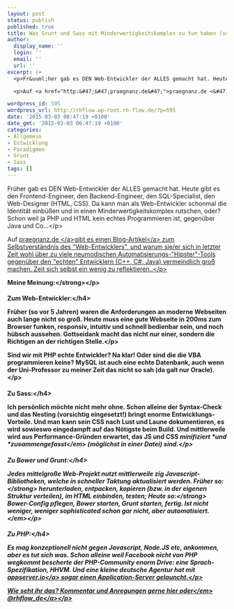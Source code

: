 ```yaml
---
layout: post
status: publish
published: true
title: Was Grunt und Sass mit Minderwertigkeitskomplex zu tun haben (sollen)
author:
  display_name: ''
  login: ''
  email: ''
  url: ''
excerpt: |+
  <p>Fr&uuml;her gab es DEN Web-Entwickler der ALLES gemacht hat. Heute gibt es den Frontend-Engineer, den Backend-Engineer, den SQL-Specialist, den Web-Designer (HTML, CSS). Da kann man als Web-Entwickler schonmal die Identit&auml;t einb&uuml;&szlig;en und in einen Minderwertigkeitskomplex rutschen, oder? Schon weil ja PHP und HTML kein echtes Programmieren ist, gegen&uuml;ber Java und Co...<&#47;p>

  <p>Auf <a href="http:&#47;&#47;praegnanz.de&#47;">praegnanz.de <&#47;a>gibt es einen <a href="http:&#47;&#47;praegnanz.de&#47;weblog&#47;tool-wettruesten-im-frontend" title="Aufr&uuml;sten gegen den Minderwertigkeitskomplex">Blog-Artikel<&#47;a> zum Selbstverst&auml;ndnis des "Web-Entwicklers", und warum sie&#47;er sich in letzter Zeit wohl &uuml;ber zu viele neumodischen Automatisierungs-"Hipster"-Tools gegen&uuml;ber den "echten" Entwicklern (C++, C#, Java) vermeindlich gro&szlig; machen. Zeit sich selbst ein wenig zu reflektieren..<&#47;p>

wordpress_id: 595
wordpress_url: http://rhflow.wp-root.rh-flow.de/?p=595
date: '2015-03-03 08:47:19 +0100'
date_gmt: '2015-03-03 06:47:19 +0100'
categories:
- Allgemein
- Entwicklung
- Paradigmen
- Grunt
- Sass
tags: []
---
```

<p>Fr&uuml;her gab es DEN Web-Entwickler der ALLES gemacht hat. Heute gibt es den Frontend-Engineer, den Backend-Engineer, den SQL-Specialist, den Web-Designer (HTML, CSS). Da kann man als Web-Entwickler schonmal die Identit&auml;t einb&uuml;&szlig;en und in einen Minderwertigkeitskomplex rutschen, oder? Schon weil ja PHP und HTML kein echtes Programmieren ist, gegen&uuml;ber Java und Co...<&#47;p></p>
<p>Auf <a href="http:&#47;&#47;praegnanz.de&#47;">praegnanz.de <&#47;a>gibt es einen <a href="http:&#47;&#47;praegnanz.de&#47;weblog&#47;tool-wettruesten-im-frontend" title="Aufr&uuml;sten gegen den Minderwertigkeitskomplex">Blog-Artikel<&#47;a> zum Selbstverst&auml;ndnis des "Web-Entwicklers", und warum sie&#47;er sich in letzter Zeit wohl &uuml;ber zu viele neumodischen Automatisierungs-"Hipster"-Tools gegen&uuml;ber den "echten" Entwicklern (C++, C#, Java) vermeindlich gro&szlig; machen. Zeit sich selbst ein wenig zu reflektieren..<&#47;p></p>
<p><a id="more"></a><a id="more-595"></a></p>
<p><strong>Meine Meinung:<&#47;strong><&#47;p></p>
<h4>Zum Web-Entwickler:<&#47;h4></p>
<p>Fr&uuml;her (so vor 5 Jahren) waren die Anforderungen an moderne Webseiten auch lange nicht so gro&szlig;. Heute muss eine gute Webseite in 200ms zum Browser funken, responsiv, intuitiv und schnell bedienbar sein, und noch h&uuml;bsch aussehen. Gottseidank macht das nicht nur einer, sondern die Richtigen an der richtigen Stelle.<&#47;p></p>
<p>Sind wir mit PHP echte Entwickler? Na klar! Oder sind die die VBA programmieren keine? MySQL ist auch eine echte Datenbank, auch wenn der Uni-Professor zu meiner Zeit das nicht so sah (da galt nur Oracle).<&#47;p></p>
<h4>Zu Sass:<&#47;h4></p>
<p>Ich pers&ouml;nlich m&ouml;chte nicht mehr ohne. Schon alleine der Syntax-Check und das Nesting (vorsichtig eingesetzt!) bringt enorme Entwicklungs-Vorteile. Und man kann sein CSS nach Lust und Laune dokumentieren, es wird sowieswo eingedampft auf das N&ouml;tigste beim Build. Und mittlerweile wird aus Performance-Gr&uuml;nden erwartet, das JS und CSS <em>minifiziert *und *zusammengefasst<&#47;em> (m&ouml;glichst in einer Datei) sind.<&#47;p></p>
<h4>Zu Bower und Grunt:<&#47;h4></p>
<p>Jedes mittelgro&szlig;e Web-Projekt nutzt mittlerweile zig Javascript-Bibliotheken, welche in schneller Taktung aktualisiert werden. <br&#47;><strong>Fr&uuml;her so:<&#47;strong> herunterladen, entpacken, kopieren (bzw. in der eigenen Struktur verteilen), im HTML einbinden, testen; <br&#47;><strong>Heute so:<&#47;strong> Bower-Config pflegen, Bower starten, Grunt starten, fertig. Ist nicht weniger, weniger sophisticated schon gar nicht, aber <em>automatisiert.<&#47;em><&#47;p></p>
<h4>Zu PHP:<&#47;h4></p>
<p>Es mag konzeptionell nicht gegen Javascript, Node.JS etc, ankommen, aber es tut sich was. Schon alleine weil Facebook nicht von PHP wegkommt bescherte der PHP-Community enorm Drive: eine Sprach-Spezifikation, HHVM. Und eine kleine deutsche Agentur hat mit <a href="http:&#47;&#47;appserver.io&#47;">appserver.io<&#47;a>&nbsp;sogar einen Application-Server gelauncht.<&#47;p></p>
<p><em>Wie seht ihr das? Kommentar und Anregungen gerne hier oder<&#47;em> <a href="https:&#47;&#47;twitter.com&#47;rhflow_de">@rhflow_de<&#47;a><&#47;p></p>
